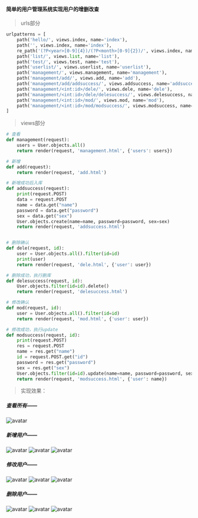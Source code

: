 #### 简单的用户管理系统实现用户的增删改查
>urls部分
```python
urlpatterns = [
    path('hello/', views.index, name='index'),
    path('', views.index, name='index'),
    re_path('(?P<year>[0-9]{4})/(?P<month>[0-9]{2})/', views.index, name='index'),
    path('list/', views.list, name='list'),
    path('test/', views.test, name='test'),
    path('userlist/', views.userlist, name='userlist'),
    path('management/', views.management, name='management'),
    path('management/add/', views.add, name='add'),
    path('management/add/addsuccess/', views.addsuccess, name='addsuccess'),
    path('management/<int:id>/dele/', views.dele, name='dele'),
    path('management/<int:id>/dele/delesuccess/', views.delesuccess, name='delesuccess'),
    path('management/<int:id>/mod/', views.mod, name='mod'),
    path('management/<int:id>/mod/modsuccess/', views.modsuccess, name='modsuccess'),
]
```
>views部分
```python
# 查看
def management(request):
    users = User.objects.all()
    return render(request, 'management.html', {'users': users})

# 新增
def add(request):
    return render(request, 'add.html')

# 新增成功后入库
def addsuccess(request):
    print(request.POST)
    data = request.POST
    name = data.get("name")
    password = data.get("password")
    sex = data.get("sex")
    User.objects.create(name=name, password=password, sex=sex)
    return render(request, 'addsuccess.html')


# 删除确认
def dele(request, id):
    user = User.objects.all().filter(id=id)
    print(user)
    return render(request, 'dele.html', {'user': user})

# 删除成功，执行删库
def delesuccess(request, id):
    User.objects.filter(id=id).delete()
    return render(request, 'delesuccess.html')

# 修改确认
def mod(request, id):
    user = User.objects.all().filter(id=id)
    return render(request, 'mod.html', {'user': user})

# 修改成功，执行update
def modsuccess(request, id):
    print(request.POST)
    res = request.POST
    name = res.get("name")
    id = request.POST.get("id")
    password = res.get("password")
    sex = res.get("sex")
    User.objects.filter(id=id).update(name=name, password=password, sex=sex)
    return render(request, 'modsuccess.html', {'user': name})
```
>实现效果：
##### 查看所有——
![avatar](https://cdn.jsdelivr.net/gh/YanYuHanYun/image/406d460cbba23e21721c76aec752409e.png)
##### 新增用户——
![avatar](https://cdn.jsdelivr.net/gh/YanYuHanYun/image/c4de25c75e7c8e5f266fb7b7f92eb158.png)
![avatar](https://cdn.jsdelivr.net/gh/YanYuHanYun/image/8c4c5857d035ecf74c6475559a4a3f0f.png)
![avatar](https://cdn.jsdelivr.net/gh/YanYuHanYun/image/68e67b3e1e22ee10e7a866d536048675.png)
##### 修改用户——
![avatar](https://cdn.jsdelivr.net/gh/YanYuHanYun/image/1cfcbd17ec77015c9f86c3566ef28a7e.png)
![avatar](https://cdn.jsdelivr.net/gh/YanYuHanYun/image/d7ac3b026830679181b47aae99c63bc0.png)
![avatar](https://cdn.jsdelivr.net/gh/YanYuHanYun/image/623bf556712b80564d1a6f704e6b8cfd.png)
##### 删除用户——
![avatar](https://cdn.jsdelivr.net/gh/YanYuHanYun/image/9c8d4851b7fba5f17c5ff9c2aaa05e02.png)
![avatar](https://cdn.jsdelivr.net/gh/YanYuHanYun/image/fdb362a26bfcce0f8e6096a8a3014d50.png)
![avatar](https://cdn.jsdelivr.net/gh/YanYuHanYun/image/d0838eaa1bf432a86b800ce1f8567ca1.png)